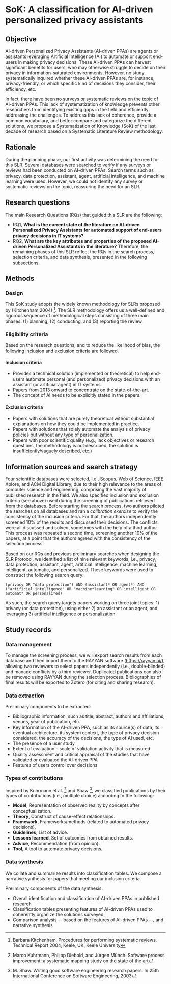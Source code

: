 # SoK: A classification for AI-driven personalized privacy assistants
## Objective
AI-driven Personalized Privacy Assistants (AI-driven PPAs) are agents or assistants leveraging Artificial Intelligence (AI) to automate or support end-users in making privacy decisions.
These AI-driven PPAs can harvest significant benefits for users, who may otherwise struggle to decide on their privacy in information-saturated environments.
However, no study systematically inquired whether these AI-driven PPAs are, for instance, privacy-friendly, or which specific kind of decisions they consider, their efficiency, etc.

In fact, there have been no surveys or systematic reviews on the topic of AI-driven PPAs.
This lack of systematization of knowledge prevents other researchers from identifying existing gaps in the field and efficiently addressing the challenges.
To address this lack of coherence, provide a common vocabulary, and better compare and categorize the different solutions, we propose a Systematization of Knowledge (SoK) of the last decade of research based on a Systematic Literature Review methodology.

## Rationale
During the planning phase, our first activity was determining the need for this SLR. Several databases were searched to verify if any surveys or reviews had been conducted on AI-driven PPAs.
Search terms such as privacy, data protection, assistant, agent, artificial intelligence, and machine learning were used.
However, we could not identify any survey or systematic reviews on the topic, reassuring the need for an SLR.


## Research questions
The main Research Questions (RQs) that guided this SLR are the following:
- RQ1, **What is the current state of the literature on AI-driven Personalized Privacy Assistants for automated support of end-users privacy decisions in IT systems?**
- RQ2, **What are the key attributes and properties of the proposed AI-driven Personalized Assistants in the literature?**
Therefore, the remaining phases of this SLR reflect the RQs in the search process, selection criteria, and data synthesis, presented in the following subsections.

## Methods
### Design
This SoK study adopts the widely known methodology for SLRs proposed by (Kitchenham 2004) [^1].
The SLR methodology offers us a well-defined and rigorous sequence of methodological steps consisting of three main phases: (1) planning, (2) conducting, and (3) reporting the review.

### Eligibility criteria
Based on the research questions, and to reduce the likelihood of bias, the following inclusion and exclusion criteria are followed.
#### Inclusion criteria
- Provides a technical solution (implemented or theoretical) to help end-users automate personal (and personalized) privacy decisions with an assistant (or artificial agent) in IT systems.
- Papers from 2013 onward to concentrate on the state-of-the-art.
- The concept of AI needs to be explicitly stated in the papers.

#### Exclusion criteria
- Papers with solutions that are purely theoretical without substantial explanations on how they could be implemented in practice.
- Papers with solutions that solely automate the analysis of privacy policies but without any type of personalization.
- Papers with poor scientific quality (e.g., lack objectives or research questions, the methodology is not described, the solution is insufficiently/vaguely described, etc.)

## Information sources and search strategy
Four scientific databases were selected, i.e., Scopus, Web of Science, IEEE Xplore, and ACM Digital Library, due to their high relevance to the areas of computer science and engineering, comprising the vast majority of published research in the field.
We also specified inclusion and exclusion criteria (see above) used during the screening of publications retrieved from the databases.
Before starting the search process, two authors piloted the searches on all databases and ran a *calibration exercise* to verify the consistency of the inclusion criteria.
For that, the authors independently screened 10\% of the results and discussed their decisions.
The conflicts were all discussed and solved, sometimes with the help of a third author.
This process was repeated a second time, screening another 10\% of the papers, at a point that the authors agreed with the consistency of the selection process.

Based on our RQs and previous preliminary searches when designing the SLR Protocol, we identified a list of nine relevant keywords, i.e., privacy, data protection, assistant, agent, artificial intelligence, machine learning, intelligent, automatic, and personalized. These keywords were used to construct the following search query:

`(privacy OR "data protection") AND (assistant* OR agent*) AND ("artificial intelligence" OR "machine*learning" OR intelligent OR automat* OR personali*ed)`

As such, the search query targets papers working on three joint topics: 1) privacy (or data protection), using either 2) an assistant or an agent, and leveraging 3) artificial intelligence or personalization.


## Study records
### Data management
To manage the screening process, we will export search results from each database and then import them to the RAYYAN software (https://rayyan.ai/), allowing two reviewers to select papers independently (i.e., double-blinded) and manage conflicts by a third reviewer.
Duplicated publications can also be removed using RAYYAN during the selection process.
Bibliographies of final results will be exported to Zotero (for citing and sharing research).

### Data extraction
Preliminary components to be extracted:
- Bibliographic information, such as title, abstract, authors and affiliations, venues, year of publication, etc.
- Key information of the AI-driven PPA, such as its source(s) of data, its eventual architecture, its system context, the type of privacy decision considered, the accuracy of the decisions, the type of AI used, etc.
- The presence of a user study
- Extent of evaluation – scale of validation activity that is measured
- Quality assessment and critical appraisal of the studies that have validated or evaluated the AI-driven PPA
- Features of users control over decisions

### Types of contributions
Inspired by Kuhrmann et al. [^2] and Shaw [^3], we classified publications by their types of contributions (i.e., multiple choice) according to the following:
- **Model**, Representation of observed reality by concepts after conceptualization.
- **Theory**, Construct of cause-effect relationships.
- **Framework**, Frameworks/methods (related to automated privacy decisions).
- **Guidelines**, List of advice.
- **Lessons learned**, Set of outcomes from obtained results.
- **Advice**, Recommendation (from opinion).
- **Tool**, A tool to automate privacy decisions.

### Data synthesis
We collate and summarize results into classification tables.
We compose a narrative synthesis for papers that meeting our inclusion criteria.

Preliminary components of the data synthesis:
- Overall identification and classification of AI-driven PPAs in published research
- Classification tables presenting features of AI-driven PPAs used to coherently organize the solutions surveyed
- Comparison analysis -- based on the features of AI-driven PPAs --, and narrative synthesis


[^1]: Barbara Kitchenham. Procedures for performing systematic reviews. Technical Report 2004, Keele, UK, Keele University
[^2]: Marco Kuhrmann, Philipp Diebold, and Jürgen Münch. Software process improvement: a systematic mapping study on the state of the art
[^3]: M. Shaw. Writing good software engineering research papers. In 25th International Conference on Software Engineering, 2003
